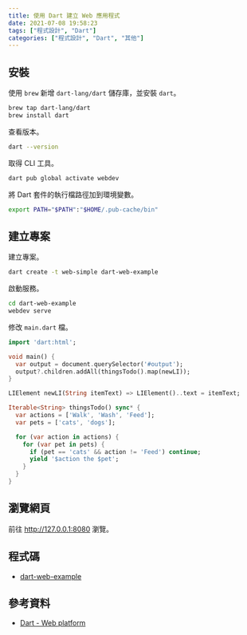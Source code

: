 ```yaml
---
title: 使用 Dart 建立 Web 應用程式
date: 2021-07-08 19:58:23
tags: ["程式設計", "Dart"]
categories: ["程式設計", "Dart", "其他"]
---
```


## 安裝

使用 `brew` 新增 `dart-lang/dart` 儲存庫，並安裝 `dart`。

```bash
brew tap dart-lang/dart
brew install dart
```

查看版本。

```bash
dart --version
```

取得 CLI 工具。

```bash
dart pub global activate webdev
```

將 Dart 套件的執行檔路徑加到環境變數。

```bash
export PATH="$PATH":"$HOME/.pub-cache/bin"
```

## 建立專案

建立專案。

```bash
dart create -t web-simple dart-web-example
```

啟動服務。

```bash
cd dart-web-example
webdev serve
```

修改 `main.dart` 檔。

```dart
import 'dart:html';

void main() {
  var output = document.querySelector('#output');
  output?.children.addAll(thingsTodo().map(newLI));
}

LIElement newLI(String itemText) => LIElement()..text = itemText;

Iterable<String> thingsTodo() sync* {
  var actions = ['Walk', 'Wash', 'Feed'];
  var pets = ['cats', 'dogs'];

  for (var action in actions) {
    for (var pet in pets) {
      if (pet == 'cats' && action != 'Feed') continue;
      yield '$action the $pet';
    }
  }
}
```

## 瀏覽網頁

前往 <http://127.0.0.1:8080> 瀏覽。

## 程式碼

- [dart-web-example](https://github.com/memochou1993/dart-web-example)

## 參考資料

- [Dart - Web platform](https://dart.dev/web)
